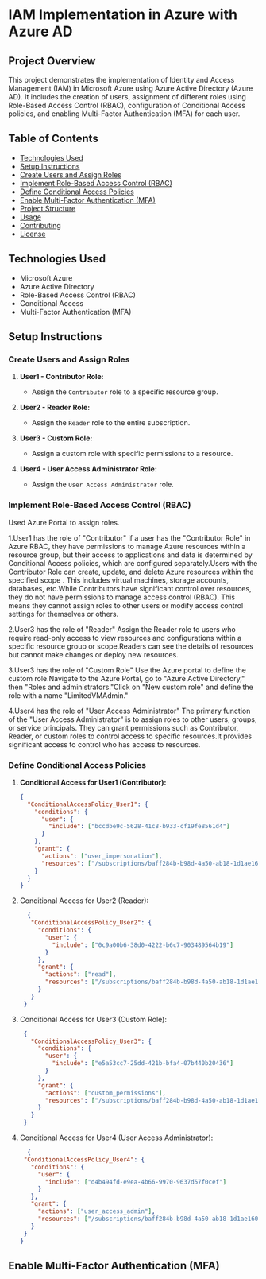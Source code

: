 # IAM Implementation in Azure with Azure AD

## Project Overview

This project demonstrates the implementation of Identity and Access Management (IAM) in Microsoft Azure using Azure Active Directory (Azure AD). It includes the creation of users, assignment of different roles using Role-Based Access Control (RBAC), configuration of Conditional Access policies, and enabling Multi-Factor Authentication (MFA) for each user.

## Table of Contents

- [Technologies Used](#technologies-used)
- [Setup Instructions](#setup-instructions)
- [Create Users and Assign Roles](#create-users-and-assign-roles)
- [Implement Role-Based Access Control (RBAC)](#implement-role-based-access-control-rbac)
- [Define Conditional Access Policies](#define-conditional-access-policies)
- [Enable Multi-Factor Authentication (MFA)](#enable-multi-factor-authentication-mfa)
- [Project Structure](#project-structure)
- [Usage](#usage)
- [Contributing](#contributing)
- [License](#license)

## Technologies Used

- Microsoft Azure
- Azure Active Directory
- Role-Based Access Control (RBAC)
- Conditional Access
- Multi-Factor Authentication (MFA)

## Setup Instructions

### Create Users and Assign Roles

1. **User1 - Contributor Role:**
   - Assign the `Contributor` role to a specific resource group.

2. **User2 - Reader Role:**
   - Assign the `Reader` role to the entire subscription.

3. **User3 - Custom Role:**
   - Assign a custom role with specific permissions to a resource.

4. **User4 - User Access Administrator Role:**
   - Assign the `User Access Administrator` role.

### Implement Role-Based Access Control (RBAC)

Used Azure Portal to assign roles. 

1.User1 has the role of "Contributor"
 if a user has the "Contributor Role" in Azure RBAC, they have permissions to manage Azure resources within a resource group, but their access to applications and data is determined by Conditional Access policies, which are configured separately.Users with the Contributor Role can create, update, and delete Azure resources within the specified scope . This includes virtual machines, storage accounts, databases, etc.While Contributors have significant control over resources, they do not have permissions to manage access control (RBAC). This means they cannot assign roles to other users or modify access control settings for themselves or others.

2.User3 has the role of "Reader"
Assign the Reader role to users who require read-only access to view resources and configurations within a specific resource group or scope.Readers can see the details of resources but cannot make changes or deploy new resources.

3.User3 has the role of "Custom Role"
Use the Azure portal to define the custom role.Navigate to the Azure Portal, go to "Azure Active Directory," then "Roles and administrators."Click on "New custom role" and define the role with a name  "LimitedVMAdmin."

4.User4 has the role of "User Access Administrator"
The primary function of the "User Access Administrator" is to assign roles to other users, groups, or service principals. They can grant permissions such as Contributor, Reader, or custom roles to control access to specific resources.It provides significant access to control who has access to resources.

### Define Conditional Access Policies

1. **Conditional Access for User1 (Contributor):**
   ```json
   {
     "ConditionalAccessPolicy_User1": {
       "conditions": {
         "user": {
           "include": ["bccdbe9c-5628-41c8-b933-cf19fe8561d4"]
         }
       },
       "grant": {
         "actions": ["user_impersonation"],
         "resources": ["/subscriptions/baff284b-b98d-4a50-ab18-1d1ae16022b9/resourceGroups/demo"]
       }
     }
   }
2. Conditional Access for User2 (Reader):
   ```json
     {
      "ConditionalAccessPolicy_User2": {
        "conditions": {
          "user": {
            "include": ["0c9a00b6-38d0-4222-b6c7-903489564b19"]
          }
        },
        "grant": {
          "actions": ["read"],
          "resources": ["/subscriptions/baff284b-b98d-4a50-ab18-1d1ae16022b9/resourceGroups/demo"]
        }
      }
    }

3. Conditional Access for User3 (Custom Role):
   ```json
    {
      "ConditionalAccessPolicy_User3": {
        "conditions": {
          "user": {
            "include": ["e5a53cc7-25dd-421b-bfa4-07b440b20436"]
          }
        },
        "grant": {
          "actions": ["custom_permissions"],
          "resources": ["/subscriptions/baff284b-b98d-4a50-ab18-1d1ae16022b9/resourceGroups/demo"]
        }
      }
    }

4. Conditional Access for User4 (User Access Administrator):
   ```json
     {
    "ConditionalAccessPolicy_User4": {
      "conditions": {
        "user": {
          "include": ["d4b494fd-e9ea-4b66-9970-9637d57f0cef"]
        }
      },
      "grant": {
        "actions": ["user_access_admin"],
        "resources": ["/subscriptions/baff284b-b98d-4a50-ab18-1d1ae16022b9/resourceGroups/demo"]
      }
    }
   }

## Enable Multi-Factor Authentication (MFA)
